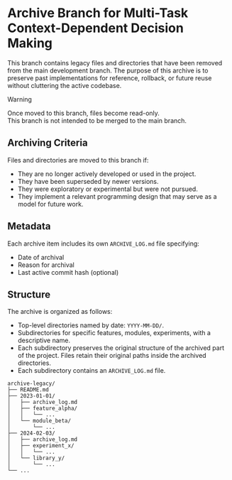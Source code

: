 # Archive Branch for Multi-Task Context-Dependent Decision Making 

This branch contains legacy files and directories that have been removed from the main development branch.
The purpose of this archive is to preserve past implementations for reference, rollback, or future reuse without cluttering the active codebase.

> [!WARNING]
> Once moved to this branch, files become read-only.  
> This branch is not intended to be merged to the main branch.

## Archiving Criteria

Files and directories are moved to this branch if:
- They are no longer actively developed or used in the project.
- They have been superseded by newer versions.
- They were exploratory or experimental but were not pursued.
- They implement a relevant programming design that may serve as a model for future work.

## Metadata

Each archive item includes its own `ARCHIVE_LOG.md` file specifying:
- Date of archival
- Reason for archival
- Last active commit hash (optional)

## Structure

The archive is organized as follows:
- Top-level directories named by date: `YYYY-MM-DD/`.
- Subdirectories for specific features, modules, experiments, with a descriptive name.
- Each subdirectory preserves the original structure of the archived part of the project. Files retain their original paths inside the archived directories.
- Each subdirectory contains an `ARCHIVE_LOG.md` file.

```plaintext
archive-legacy/
├── README.md
├── 2023-01-01/
│   ├── archive_log.md
│   ├── feature_alpha/
│   │   └── ...
│   └── module_beta/
│       └── ...
├── 2024-02-03/
│   ├── archive_log.md
│   ├── experiment_x/
│   │   └── ...
│   └── library_y/
│       └── ...
└── ...
```
